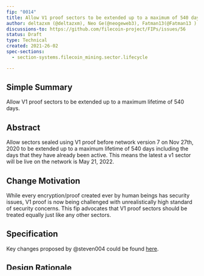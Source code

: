 ```yaml
---
fip: "0014"
title: Allow V1 proof sectors to be extended up to a maximum of 540 days
author: deltazxm (@deltazxm), Neo Ge(@neogeweb3), Fatman13(@Fatman13 )
discussions-to: https://github.com/filecoin-project/FIPs/issues/56
status: Draft
type: Technical
created: 2021-26-02
spec-sections: 
  - section-systems.filecoin_mining.sector.lifecycle

---
```


## Simple Summary
Allow V1 proof sectors to be extended up to a maximum lifetime of 540 days.

## Abstract
Allow sectors sealed using V1 proof before network version 7 on Nov 27th, 2020 to be extended up to a maximum lifetime of 540 days including the days that they have already been active. This means the latest a v1 sector will be live on the network is May 21, 2022.

## Change Motivation
While every encryption/proof created ever by human beings has security issues, V1 proof is now being challenged with unrealistically high standard of security concerns. This fip advocates that V1 proof sectors should be treated equally just like any other sectors.

## Specification
Key changes proposed by @steven004 could be found [here](https://github.com/filecoin-project/FIPs/pull/75#issuecomment-789405523).

## Design Rationale
The design is quite straight forward. Suggestions are welcome.

## Backwards Compatibility
TODO: Test cases for an implementation are mandatory for FIPs that are affecting consensus changes. Other FIPs can choose to include links to test cases if applicable.

## Security Considerations
Security concerns from the community boils down to @nicola's following comment.
> There is a risk that a year+ from now, with highly pipelined custom hardware (less likely to be software - but not impossible), one may able to avoid storing 100% of the sector and still succeed at WindowPoSt.**
> As we come closer to these sectors' expiration (most are a ~year from now), depending on (1) what percentage of power these sectors sum up to, (2) what is the state of the art of ASICs and Proof of Space software, the community should decide what to do with those sectors.
> I would not recommend to allow for sector extension right now.

### Cost of designing custom hardware (ASICs)
From [data](https://semiengineering.com/big-trouble-at-3nm/) aggregated by semiengineering, the design cost alone of developing a cutting edge chip could amount to ~$540M which is equivalent to the revenue of running a 120Pib node for 3 years given the current network parameters. If attackers were in this for profits, it would be extremely costly for them to recoup their initial investment.

### Time for development of custom hardware
It is estimated that manufacturing a chip from scratch could take [1 to 2 years](https://www.quora.com/How-long-does-it-take-to-build-a-computer-chip-from-scratch). By this point, most, if not all, v1 sectors will have expired.

### Securing production of custom hardware
There are mainly two foundries someone could get their chip design produced, namely from TSMC or Samsung. Attackers will be competing with all smart devices manufacturers for "production cap". [Months of waiting](https://www.dvhardware.net/article72264.html) time is the norm given how the market is craving smart devices nowadays.

### Incentives of attackers
Under the circumstances mentioned above, there wouldn't be any incentives for attackers to invest huge amount of time and money just to fake a discontinued proof.

### Core dev meeting
Many of the security considerations were also extensively discussed in [Filecoin Core Dev Meeting #13](https://github.com/filecoin-project/tpm/blob/master/Core%20Dev%20Meetings/Meeting%200013.md). Some of the key takeaways are...
> Core devs need to agree on final answers to:
> - whether adopting this FIP is acceptable from a security perspective
> - whether the community's overall preference is in fact for this FIP
> 
> The answer for the first question is tending towards "yes", and the answer to the second question should be found out via a community poll.

### Summary of security considerations
The general consensus is that it is not economically viable that an attacker could develop custom hardware using tech that is a year+ from now. Some highlights of community comments are by @neogeweb3 at [here](https://github.com/filecoin-project/FIPs/pull/75#discussion_r586057806) and by @steven004 at [here](https://github.com/filecoin-project/FIPs/issues/56#issuecomment-785715308).

## Incentive Considerations
The majority of the people who sealed sectors using V1 proof for 180 days will now most likely to extend them up to 540 days. 

We expect such behaviour thanks to one of crucial points that @steven004 brought up, which is [fairness](https://github.com/filecoin-project/FIPs/issues/56#issuecomment-794778752). As summed up by Aayush in this [thread](https://filecoinproject.slack.com/archives/C01EU76LPCJ/p1615524308014600?thread_ts=1615283805.008800&cid=C01EU76LPCJ)...

> My personal opinion is that it’s a fairness question — folks who sealed 6 month v1 sectors thinking they could be easily extended later are now in the unfortunate position of not being able to do so (while those who sealed them for 18 months will continue to have power for them).

## Product Considerations
This FIP protects interests of miners who have contributed to Filecoin's growth since mainnet launch. 

This FIP is both a both security/implementation decision and governance decision. The decision made in [v1.2.0](https://github.com/filecoin-project/lotus/releases/tag/v1.2.0) of not allowing extending V1 proof sectors was not an obvious catch. It wasn't until @deltazxm tried to extend a V1 proof sector and got an [error message](https://github.com/filecoin-project/specs-actors/issues/1309) that people realized the decision had been made. What if we find a bug in V1.1 tomorrow? Do we silently let V1.1 proof expire too? We need to establish some kind of process to reach consensus on making decisions like this together with different kinds of stakeholders in the network especially when changing policy, network parameters or other equivalents.

## Implementation

Set `SectorMaxLifetime` for v1 sectors to be 540 days

```go
const EpochsInFiveYears = stabi.ChainEpoch(5 * EpochsInYear)
const EpochIn540Days = stabi.ChainEpoch(EpochsInYear + EpochsInYear/2)

var SealProofPolicies = map[stabi.RegisteredSealProof]*SealProofPolicy{
	stabi.RegisteredSealProof_StackedDrg2KiBV1: {
		SectorMaxLifetime: EpochIn540Days,
	},
	stabi.RegisteredSealProof_StackedDrg8MiBV1: {
		SectorMaxLifetime: EpochIn540Days,
	},
	stabi.RegisteredSealProof_StackedDrg512MiBV1: {
		SectorMaxLifetime: EpochIn540Days,
	},
	stabi.RegisteredSealProof_StackedDrg32GiBV1: {
		SectorMaxLifetime: EpochIn540Days,
	},
	stabi.RegisteredSealProof_StackedDrg64GiBV1: {
		SectorMaxLifetime: EpochIn540Days,
	},

	stabi.RegisteredSealProof_StackedDrg2KiBV1_1: {
		SectorMaxLifetime: EpochsInFiveYears,
	},
	stabi.RegisteredSealProof_StackedDrg8MiBV1_1: {
		SectorMaxLifetime: EpochsInFiveYears,
	},
	stabi.RegisteredSealProof_StackedDrg512MiBV1_1: {
		SectorMaxLifetime: EpochsInFiveYears,
	},
	stabi.RegisteredSealProof_StackedDrg32GiBV1_1: {
		SectorMaxLifetime: EpochsInFiveYears,
	},
	stabi.RegisteredSealProof_StackedDrg64GiBV1_1: {
		SectorMaxLifetime: EpochsInFiveYears,
	},
}
```

And remove the following condition in ExtendSectorExpiration method:

```go
if !CanExtendSealProofType(sector.SealProof) {
		rt.Abortf(exitcode.ErrForbidden, "cannot extend expiration for sector %v with unsupported seal type %v",
		sector.SectorNumber, sector.SealProof)
}
```

## Copyright

Copyright and related rights waived via [CC0](https://creativecommons.org/publicdomain/zero/1.0/).
